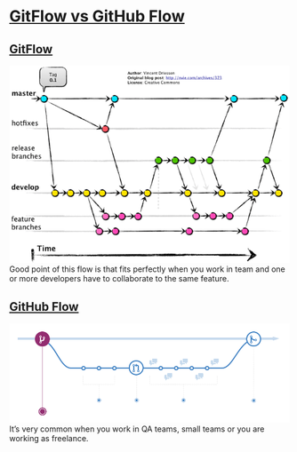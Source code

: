 # [GitFlow vs GitHub Flow](https://lucamezzalira.com/2014/03/10/git-flow-vs-github-flow/)

## [GitFlow](https://www.atlassian.com/git/tutorials/comparing-workflows/gitflow-workflow)
<img src="./GitFlow.png" />
Good point of this flow is that fits perfectly when you work in team and one or more developers have to collaborate to the same feature.

## [GitHub Flow](https://docs.github.com/en/get-started/quickstart/github-flow)
<img src="./GitHubFlow.png" />
It’s very common when you work in QA teams, small teams or you are working as freelance.
